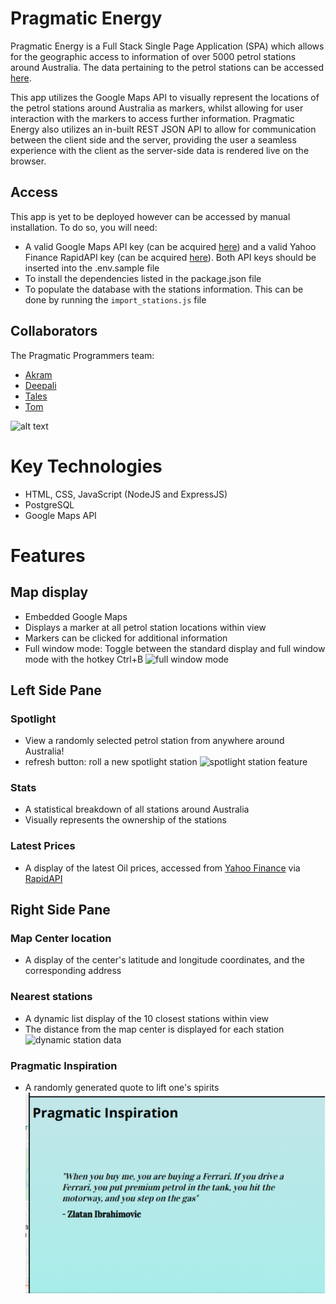 # Pragmatic Energy
Pragmatic Energy is a Full Stack Single Page Application (SPA) which allows for the geographic access to information of over 5000 petrol stations around Australia.
The data pertaining to the petrol stations can be accessed [here](https://researchdata.edu.au/petrol-stations/1208509).

This app utilizes the Google Maps API to visually represent the locations of the petrol stations around Australia as markers, whilst allowing for user interaction with the markers to access further information.
Pragmatic Energy also utilizes an in-built REST JSON API to allow for communication between the client side and the server, providing the user a seamless experience with the client as the server-side data is rendered live on the browser.

## Access
This app is yet to be deployed however can be accessed by manual installation. To do so, you will need:
- A valid Google Maps API key (can be acquired [here](https://developers.google.com/maps/documentation/javascript/get-api-key)) and a valid Yahoo Finance RapidAPI key (can be acquired [here](https://rapidapi.com/apidojo/api/yahoo-finance1)). Both API keys should be inserted into the .env.sample file
- To install the dependencies listed in the package.json file
- To populate the database with the stations information. This can be done by running the ```import_stations.js``` file


## Collaborators
The Pragmatic Programmers team:
- [Akram](https://github.com/Akman13)
- [Deepali](https://github.com/DeepaliPatro)
- [Tales](https://github.com/TalesPinto)
- [Tom](https://github.com/BigBBazz)

![alt text](https://i.imgur.com/qUHCkJx.png)
# Key Technologies
- HTML, CSS, JavaScript (NodeJS and ExpressJS)
- PostgreSQL
- Google Maps API


# Features
## Map display
 - Embedded Google Maps
 - Displays a marker at all petrol station locations within view
 - Markers can be clicked for additional information
 - Full window mode: Toggle between the standard display and full window mode with the hotkey Ctrl+B
![full window mode](https://github.com/Akman13/pragmatic-energy/blob/main/gifs/fullwindowmode.gif)

## Left Side Pane
### Spotlight
 - View a randomly selected petrol station from anywhere around Australia!
 - refresh button: roll a new spotlight station
 ![spotlight station feature](https://github.com/Akman13/pragmatic-energy/blob/main/gifs/spotlight-station.gif)

### Stats
 - A statistical breakdown of all stations around Australia
 - Visually represents the ownership of the stations

### Latest Prices
 - A display of the latest Oil prices, accessed from [Yahoo Finance](https://finance.yahoo.com/lookup) via [RapidAPI](https://rapidapi.com/hub)

## Right Side Pane
### Map Center location
 - A display of the center's latitude and longitude coordinates, and the corresponding address

### Nearest stations
 - A dynamic list display of the 10 closest stations within view
 - The distance from the map center is displayed for each station
 ![dynamic station data](https://github.com/Akman13/pragmatic-energy/blob/main/gifs/dynamic-stations-list.gif)

### Pragmatic Inspiration
 - A randomly generated quote to lift one's spirits
![pragmatic inspiration quote](https://github.com/Akman13/pragmatic-energy/blob/main/gifs/pragmatic-inspiration.png)
